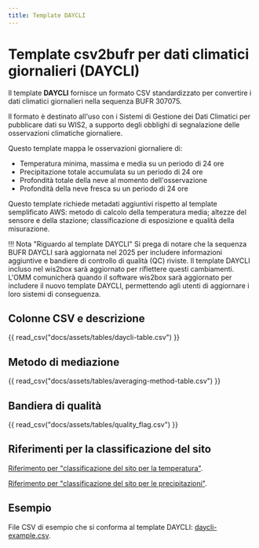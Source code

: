 ```yaml
---
title: Template DAYCLI
---
```


# Template csv2bufr per dati climatici giornalieri (DAYCLI)

Il template **DAYCLI** fornisce un formato CSV standardizzato per convertire i dati climatici giornalieri nella sequenza BUFR 307075.

Il formato è destinato all'uso con i Sistemi di Gestione dei Dati Climatici per pubblicare dati su WIS2, a supporto degli obblighi di segnalazione delle osservazioni climatiche giornaliere.

Questo template mappa le osservazioni giornaliere di:

 - Temperatura minima, massima e media su un periodo di 24 ore
 - Precipitazione totale accumulata su un periodo di 24 ore
 - Profondità totale della neve al momento dell'osservazione
 - Profondità della neve fresca su un periodo di 24 ore

Questo template richiede metadati aggiuntivi rispetto al template semplificato AWS: metodo di calcolo della temperatura media; altezze del sensore e della stazione; classificazione di esposizione e qualità della misurazione.

!!! Nota "Riguardo al template DAYCLI"
    Si prega di notare che la sequenza BUFR DAYCLI sarà aggiornata nel 2025 per includere informazioni aggiuntive e bandiere di controllo di qualità (QC) riviste. Il template DAYCLI incluso nel wis2box sarà aggiornato per riflettere questi cambiamenti. L'OMM comunicherà quando il software wis2box sarà aggiornato per includere il nuovo template DAYCLI, permettendo agli utenti di aggiornare i loro sistemi di conseguenza.

## Colonne CSV e descrizione

{{ read_csv("docs/assets/tables/daycli-table.csv") }}

## Metodo di mediazione

{{ read_csv("docs/assets/tables/averaging-method-table.csv") }}

## Bandiera di qualità

{{ read_csv("docs/assets/tables/quality_flag.csv") }}

## Riferimenti per la classificazione del sito

[Riferimento per "classificazione del sito per la temperatura"](https://library.wmo.int/idviewer/35625/839).

[Riferimento per "classificazione del sito per le precipitazioni"](https://library.wmo.int/idviewer/35625/840).

## Esempio

File CSV di esempio che si conforma al template DAYCLI: [daycli-example.csv](./../../sample-data/daycli-example.csv).
